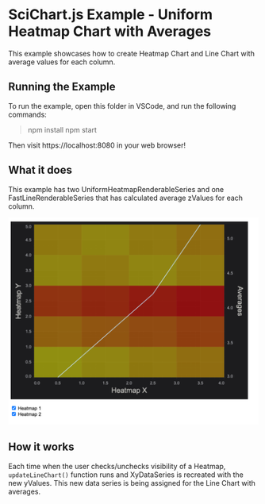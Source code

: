 # SciChart.js Example - Uniform Heatmap Chart with Averages

This example showcases how to create Heatmap Chart and Line Chart with average values for each column.

## Running the Example

To run the example, open this folder in VSCode, and run the following commands:

> npm install
> npm start

Then visit https://localhost:8080 in your web browser! 

## What it does

This example has two UniformHeatmapRenderableSeries and one FastLineRenderableSeries that has calculated average zValues for each column.

![Uniform Heatmap Chart with Averages](img/uniform-heatmap-with-averages.png)

## How it works

Each time when the user checks/unchecks visibility of a Heatmap, `updateLineChart()` function runs and XyDataSeries is recreated with the new yValues. This new data series is being assigned for the Line Chart with averages. 

